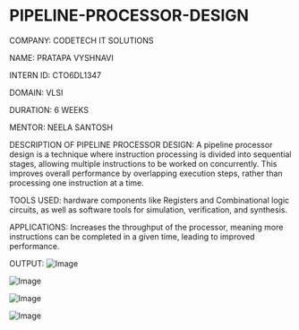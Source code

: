# PIPELINE-PROCESSOR-DESIGN
COMPANY: CODETECH IT SOLUTIONS

NAME: PRATAPA VYSHNAVI

INTERN ID: CTO6DL1347

DOMAIN: VLSI

DURATION: 6 WEEKS

MENTOR: NEELA SANTOSH

DESCRIPTION OF PIPELINE PROCESSOR DESIGN: A pipeline processor design is a technique where instruction processing is divided into sequential stages, allowing multiple instructions to be worked on concurrently. This improves overall performance by overlapping execution steps, rather than processing one instruction at a time. 

TOOLS USED: hardware components like Registers and Combinational logic circuits, as well as software tools for simulation, verification, and synthesis. 

APPLICATIONS: Increases the throughput of the processor, meaning more instructions can be completed in a given time, leading to improved performance. 

OUTPUT:
![Image](https://github.com/user-attachments/assets/bb46b742-c02e-48e0-9c66-19de34fad4ab)

![Image](https://github.com/user-attachments/assets/c5190490-cfd3-4492-a19b-cbd7e73bedcc)

![Image](https://github.com/user-attachments/assets/a55624e9-21c6-4c45-90ca-9c309be01733)

![Image](https://github.com/user-attachments/assets/60a2c74b-8c85-4b37-8e66-c097958e66ac)
